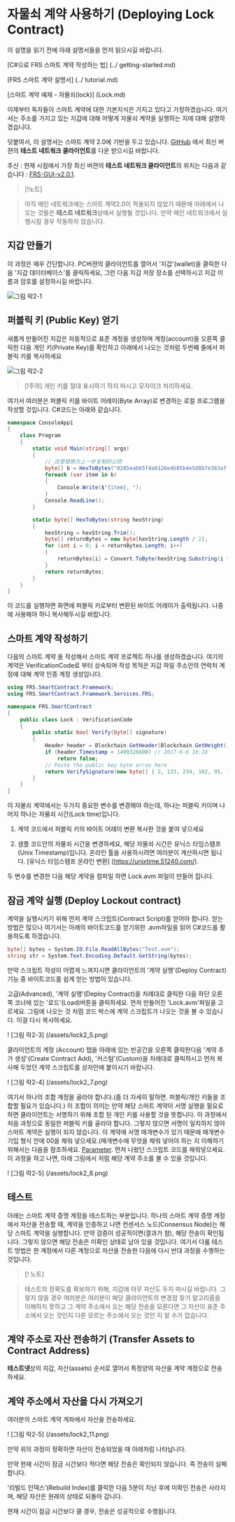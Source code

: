 # 자물쇠 계약 사용하기 (Deploying Lock Contract)

이 설명을 읽기 전에 아래 설명서들을 먼저 읽으시길 바랍니다.

[C#으로 FRS 스마트 계약 작성하는 법] (../ getting-started.md)

[FRS 스마트 계약 설명서] (../ tutorial.md)

[스마트 계약 예재 - 자물쇠(lock)] (Lock.md)

이제부터 독자들이 스마트 계약에 대한 기본지식은 가지고 있다고 가정하겠습니다. 여기서는 주소를 가지고 있는
지갑에 대해 어떻게 자물쇠 계약을 실행하는 지에 대해 설명하겠습니다. 

덧붙여서, 이 설명서는 스마트 계약 2.0에 기반을 두고 있습니다. [GitHub](https://github.com/FRS-project/FRS-gui/releases)
에서 최신 버젼의 **테스트 네트워크 클라이언트**를 다운 받으시길 바랍니다. 

추신 : 현재 시점에서 가장 최신 버젼의 **테스트 네트워크 클라이언트**의 위치는 다음과 같습니다 : 
[FRS-GUI-v2.0.1](https://github.com/FRS-project/FRS-gui/releases/tag/v2.0.1).

> [!노트]

> 아직 메인 네트워크에는 스마트 계약2.0이 적용되지 않았기 때문에 아래에서 나오는 것들은 **테스트 네트워크**상에서 
실행될 것입니다. 만약 메인 네트워크에서 실행시킬 경우 작동하지 않습니다. 

## 지갑 만들기

이 과정은 매우 간단합니다. PC버젼의 클라이언트를 열어서 '지갑'(wallet)을 클릭한 다음 '지갑 데이터베이스'를 클릭하세요,
그런 다음 지갑 저장 장소를 선택하시고 지갑 이름과 암호를 설정하시길 바랍니다. 

![그림 락2-1](/assets/lock2_1.png)

## 퍼블릭 키 (Public Key) 얻기 

새롭게 만들어진 지갑은 자동적으로 표준 계정을 생성하며 계정(account)을 오른쪽 클릭한 다음 개인 키(Private Key)를 확인하고 
아래에서 나오는 것처럼 두번째 줄에서 퍼블릭 키를 복사하세요


![그림 락2-2](/assets/lock2_2.png)



> [!주의]
> 개인 키를 절대 표시하기 하지 마시고 모자이크 처리하세요.

여기서 여러분은 퍼블릭 키를 바이트 어레이(Byte Array)로 변경하는 로컬 프로그램을 작성할 것입니다. 
C#코드는 아래와 같습니다.  


```c#
namespace ConsoleApp1
{
    class Program
    {
        static void Main(string[] args)
        {
            // 这里替换为上一步复制的公钥
            byte[] b = HexToBytes("0285eab65f4a0126e4b85b4e5d8b7e303aff7efb360d595f2e3189bb90487ad5aa"); 
            foreach (var item in b)
            {
                Console.Write($"{item}, ");
            }
            Console.ReadLine();
        }

        static byte[] HexToBytes(string hexString)
        {
            hexString = hexString.Trim();
            byte[] returnBytes = new byte[hexString.Length / 2];
            for (int i = 0; i < returnBytes.Length; i++)
            {
                returnBytes[i] = Convert.ToByte(hexString.Substring(i * 2, 2), 16);
            }
            return returnBytes;
        }
    }
}
```

이 코드를 실행하면 화면에 퍼블릭 키로부터 변환된 바이트 어레이가 출력됩니다. 나중에 사용해야 하니 복사해두시길
바랍니다. 


## 스마트 계약 작성하기

다음의 스마트 계약 을 작성해서 스마트 계약 프로젝트 하나를 생성하겠습니다. 여기의 계약은 VerificationCode로 부터
상속되며 작성 목적은 지갑 파일 주소안의 연락처 계정에 대해 계약 인증 계정 생성입니다. 


```c#
using FRS.SmartContract.Framework;
using FRS.SmartContract.Framework.Services.FRS;

namespace FRS.SmartContract
{
    public class Lock : VerificationCode
    {
        public static bool Verify(byte[] signature)
        {
            Header header = Blockchain.GetHeader(Blockchain.GetHeight());
            if (header.Timestamp < 1499328600) // 2017-6-6 18:10
                return false;
            // Paste the public key byte array here
            return VerifySignature(new byte[] { 2, 133, 234, 182, 95, 74, 1, 38, 228, 184, 91, 78, 93, 139, 126, 48, 58, 255, 126, 251, 54, 13, 89, 95, 46, 49, 137, 187, 144, 72, 122, 213, 170 }, signature);
        }
    }
}
```

이 자물쇠 계약에서는 두가지 중요한 변수를 변경해야 하는데, 하나는 퍼블릭 키이며 나머지 하나는 자물쇠 시간(Lock time)입니다.


1. 계약 코드에서 퍼블릭 키의 바이트 어레이 변환 복사한 것을 붙여 넣으세요

2. 샘플 코드안의 자물쇠 시간을 변경하세요, 해당 자물쇠 시간은 유닉스 타임스탬프(Unix Timestamp)입니다. 온라인 툴을 
사용하시려면 여러분이 계산하시면 됩니다. [유닉스 타임스탬프 온라인 변환] (https://unixtime.51240.com/).


두 변수를 변경한 다음 해당 계약을 컴파일 하면 Lock.avm 파일이 만들어 집니다. 



## 잠금 계약 실행 (Deploy Lockout contract)


계약을 실행시키기 위해 먼저 계약 스크립트(Contract Script)를 얻어야 합니다. 얻는 방법은 많으나 여기서는 아래의
바이트코드를 얻기위한 .avm파일을 읽어 C#코드를 활용하도록 하겠습니다. 

```c#
byte[] bytes = System.IO.File.ReadAllBytes("Test.avm");
string str = System.Text.Encoding.Default.GetString(bytes);
```

만약 스크립트 작성이 어렵게 느껴지시면 클라이언트의 '계약 실행'(Deploy Contract) 기능 중 바이트코드를 
쉽게 얻는 방법이 있습니다. 

고급(Advanced), '계약 실행'(Deploy Contract)을 차례대로 클릭한 다음 하단 오른쪽 코너에 있는 '로드'(Load)버튼을 
클릭하세요. 먼저 만들어진 'Lock.avm'파일을 고르세요. 그림에 나오는 것 처럼 코드 박스에 계약 스크립트가 나오는 것을
볼 수 있습니다. 이걸 다시 복사하세요.

! [그림 락2-3] (/assets/lock2_5.png)


클라이언트의 계정 (Account) 탭을 아래에 있는 빈공간을 오른쪽 클릭한다음 '계약 추가 생성'(Create Contract Add), 
'커스텀'(Custom)을 차례대로 클릭하시고 먼저 복사해 두었던 계약 스크립트를 상자안에 붙이시기 바랍니다.



! [그림 락2-4] (/assets/lock2_7.png)

여기서 하나의 조합 계정을 골라야 합니다.(좀 더 자세히 말하면. 퍼블릭/개인 키들을 조합할 필요가 있습니다.)
이 조합이 의미는 만약 해당 스마트 계약이 서명 실행을 필요로 하면 클라이언트는 서명하기 위해 조합 된
개인 키를 사용할 것을 뜻합니다. 이 과정에서 처음 과정으로 동일한 퍼블릭 키를 골라야 합니다. 그렇지 않으면
서명이 일치하지 않아 스마트 계약은 실행이 되지 않습니다. 이 계약에 서명 매개변수가 있기 때문에 매개변수 기입 
형식 안에 00을 채워 넣으세요.(매개변수에 무엇을 채워 넣어야 하는 지 이해하기 위해서는 다음을 참조하세요.
[Parameter](Parameter.md). 먼저 나왔던 스크립트 코드를 채워넣으세요. 이 과정을 하고 나면, 아래 그림에서 처럼 
해당 계약 주소를 볼 수 있을 것입니다. 

! [그림 락2-5] (/assets/lock2_8.png)


## 테스트

아래는 스마트 계약 증명 계정을 테스트하는 부분입니다. 하나의 스마트 계약 증명 계정에서 자산을 전송할 때, 계약을 인증하고
나면 컨센서스 노드(Consensus Node)는 해당 스마트 계약을 실행합니다. 만약 검증이 성공적이면(결과가 참), 해당 전송이 
확인됩니다. 그렇지 않으면 해당 전송은 미확인 상태로 남아 있을 것입니다. 여기서 다룰 테스트 방법은 한 계정에서 다른 
계정으로 자산을 전송한 다음에 다시 반대 과정을 수행하는 것입니다. 

> [! 노트]

> 테스트의 정확도를 확보하기 위해, 지갑에 아무 자산도 두지 마시길 바랍니다. 그렇지 않을 경우 여러분은 여러분이 
해당 클라이언트의 변경점 찾기 알고리즘을 이해하지 못하고 그 계약 주소에서 오는 해당 전송을 모른다면 그 자산이 표준 
주소에서 오는 것인지 다른 모르는 주소에서 오는 것인 지 알 수가 없습니다. 


## 계약 주소로 자산 전송하기 (Transfer Assets to Contract Address)

**테스트넷**상의 지갑, 자산(assets) 순서로 열어서 특정양의 자산을 계약 계정으로 전송하세요.


## 계약 주소에서 자산을 다시 가져오기

여러분의 스마트 계약 계좌에서 자산을 전송하세요. 

! [그림 락2-5] (/assets/lock2_11.png)

만약 위의 과정이 정확하면 자산이 전송되었을 때 아래처럼 나타납니다. 

만약 현재 시간이 잠금 시간보다 적다면 해당 전송은 확인되지 않습니다. 즉 전송이 실패합니다. 


'리빌드 인덱스'(Rebuild Index)를 클릭한 다음 5분이 지난 후에 미확인 전송은 사라지며, 해당 자산은 원래의 상태로 
되돌아 갑니다. 

현재 시간이 잠금 시간보다 클 경우, 전송은 성공적으로 수행됩니다.





